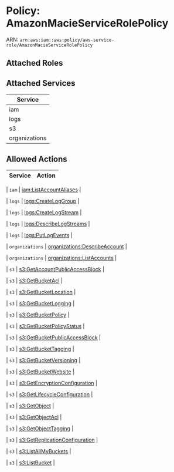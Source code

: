# Policy: AmazonMacieServiceRolePolicy

ARN: `arn:aws:iam::aws:policy/aws-service-role/AmazonMacieServiceRolePolicy`

## Attached Roles

## Attached Services

| Service |
|---------|
| iam |
| logs |
| s3 |
| organizations |

## Allowed Actions

| Service | Action |
|:-------:|--------|

| `iam` | [iam:ListAccountAliases](../actions.md#iam:listaccountaliases) |

| `logs` | [logs:CreateLogGroup](../actions.md#logs:createloggroup) |

| `logs` | [logs:CreateLogStream](../actions.md#logs:createlogstream) |

| `logs` | [logs:DescribeLogStreams](../actions.md#logs:describelogstreams) |

| `logs` | [logs:PutLogEvents](../actions.md#logs:putlogevents) |

| `organizations` | [organizations:DescribeAccount](../actions.md#organizations:describeaccount) |

| `organizations` | [organizations:ListAccounts](../actions.md#organizations:listaccounts) |

| `s3` | [s3:GetAccountPublicAccessBlock](../actions.md#s3:getaccountpublicaccessblock) |

| `s3` | [s3:GetBucketAcl](../actions.md#s3:getbucketacl) |

| `s3` | [s3:GetBucketLocation](../actions.md#s3:getbucketlocation) |

| `s3` | [s3:GetBucketLogging](../actions.md#s3:getbucketlogging) |

| `s3` | [s3:GetBucketPolicy](../actions.md#s3:getbucketpolicy) |

| `s3` | [s3:GetBucketPolicyStatus](../actions.md#s3:getbucketpolicystatus) |

| `s3` | [s3:GetBucketPublicAccessBlock](../actions.md#s3:getbucketpublicaccessblock) |

| `s3` | [s3:GetBucketTagging](../actions.md#s3:getbuckettagging) |

| `s3` | [s3:GetBucketVersioning](../actions.md#s3:getbucketversioning) |

| `s3` | [s3:GetBucketWebsite](../actions.md#s3:getbucketwebsite) |

| `s3` | [s3:GetEncryptionConfiguration](../actions.md#s3:getencryptionconfiguration) |

| `s3` | [s3:GetLifecycleConfiguration](../actions.md#s3:getlifecycleconfiguration) |

| `s3` | [s3:GetObject](../actions.md#s3:getobject) |

| `s3` | [s3:GetObjectAcl](../actions.md#s3:getobjectacl) |

| `s3` | [s3:GetObjectTagging](../actions.md#s3:getobjecttagging) |

| `s3` | [s3:GetReplicationConfiguration](../actions.md#s3:getreplicationconfiguration) |

| `s3` | [s3:ListAllMyBuckets](../actions.md#s3:listallmybuckets) |

| `s3` | [s3:ListBucket](../actions.md#s3:listbucket) |
